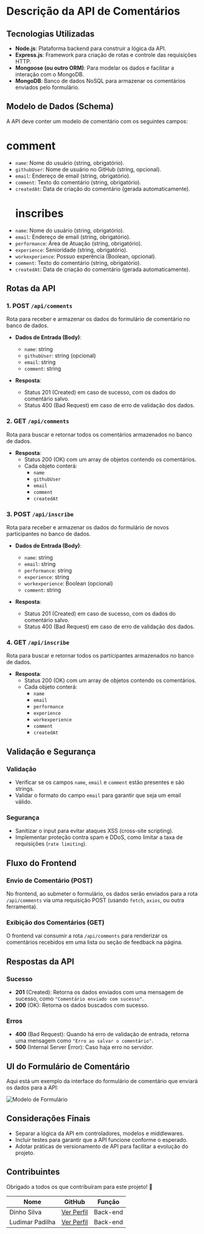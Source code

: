 # Descrição da API de Comentários

## Tecnologias Utilizadas
- **Node.js**: Plataforma backend para construir a lógica da API.
- **Express.js**: Framework para criação de rotas e controle das requisições HTTP.
- **Mongoose (ou outro ORM)**: Para modelar os dados e facilitar a interação com o MongoDB.
- **MongoDB**: Banco de dados NoSQL para armazenar os comentários enviados pelo formulário.

## Modelo de Dados (Schema)
A API deve conter um modelo de comentário com os seguintes campos:

  # comment
- `name`: Nome do usuário (string, obrigatório).
- `githubUser`: Nome de usuário no GitHub (string, opcional).
- `email`: Endereço de email (string, obrigatório).
- `comment`: Texto do comentário (string, obrigatório).
- `createdAt`: Data de criação do comentário (gerada automaticamente).
  # inscribes
- `name`: Nome do usuário (string, obrigatório).
- `email`: Endereço de email (string, obrigatório).
- `performance`: Área de Atuação (string, obrigatório).
- `experience`: Senioridade (string, obrigatório).
- `workexperience`: Possuo experência (Boolean, opcional).
- `comment`: Texto do comentário (string, obrigatório).
- `createdAt`: Data de criação do comentário (gerada automaticamente).

## Rotas da API

### 1. POST `/api/comments`
Rota para receber e armazenar os dados do formulário de comentário no banco de dados.

- **Dados de Entrada (Body)**:
  - `name`: string
  - `githubUser`: string (opcional)
  - `email`: string
  - `comment`: string

- **Resposta**:
  - Status 201 (Created) em caso de sucesso, com os dados do comentário salvo.
  - Status 400 (Bad Request) em caso de erro de validação dos dados.

### 2. GET `/api/comments`
Rota para buscar e retornar todos os comentários armazenados no banco de dados.

- **Resposta**:
  - Status 200 (OK) com um array de objetos contendo os comentários.
  - Cada objeto conterá:
    - `name`
    - `githubUser`
    - `email`
    - `comment`
    - `createdAt`

### 3. POST `/api/inscribe`
Rota para receber e armazenar os dados do formulário de novos participantes no banco de dados.

- **Dados de Entrada (Body)**:
  - `name`: string
  - `email`: string
  - `performance`: string
  - `experience`: string
  - `workexperience`: Boolean (opcional)
  - `comment`: string

- **Resposta**:
  - Status 201 (Created) em caso de sucesso, com os dados do comentário salvo.
  - Status 400 (Bad Request) em caso de erro de validação dos dados.

### 4. GET `/api/inscribe`
Rota para buscar e retornar todos os participantes armazenados no banco de dados.

- **Resposta**:
  - Status 200 (OK) com um array de objetos contendo os comentários.
  - Cada objeto conterá:
    - `name`
    - `email`
    - `performance`
    - `experience`
    - `workexperience`
    - `comment`
    - `createdAt`

## Validação e Segurança

### Validação
- Verificar se os campos `name`, `email` e `comment` estão presentes e são strings.
- Validar o formato do campo `email` para garantir que seja um email válido.

### Segurança
- Sanitizar o input para evitar ataques XSS (cross-site scripting).
- Implementar proteção contra spam e DDoS, como limitar a taxa de requisições (`rate limiting`).

## Fluxo do Frontend

### Envio de Comentário (POST)
No frontend, ao submeter o formulário, os dados serão enviados para a rota `/api/comments` via uma requisição POST (usando `fetch`, `axios`, ou outra ferramenta).

### Exibição dos Comentários (GET)
O frontend vai consumir a rota `/api/comments` para renderizar os comentários recebidos em uma lista ou seção de feedback na página.

## Respostas da API

### Sucesso
- **201** (Created): Retorna os dados enviados com uma mensagem de sucesso, como `"Comentário enviado com sucesso"`.
- **200** (OK): Retorna os dados buscados com sucesso.

### Erros
- **400** (Bad Request): Quando há erro de validação de entrada, retorna uma mensagem como `"Erro ao salvar o comentário"`.
- **500** (Internal Server Error): Caso haja erro no servidor.

## UI do Formulário de Comentário
Aqui está um exemplo da interface do formulário de comentário que enviará os dados para a API:

![Modelo de Formulário](https://i.imgur.com/r0sH2tX.jpg)

## Considerações Finais
- Separar a lógica da API em controladores, modelos e middlewares.
- Incluir testes para garantir que a API funcione conforme o esperado.
- Adotar práticas de versionamento de API para facilitar a evolução do projeto.


## Contribuintes
Obrigado a todos os que contribuíram para este projeto! 💪

| Nome             | GitHub                                         | Função         |
|------------------|------------------------------------------------|----------------|
| Dinho Silva      | [Ver Perfil](https://github.com/dinhoSilwa) | Back-end  |
| Ludimar Padilha  | [Ver Perfil](https://github.com/LudimarPadilha)  | Back-end       |
